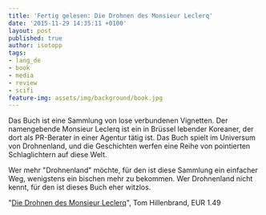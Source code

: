 ```yaml
---
title: 'Fertig gelesen: Die Drohnen des Monsieur Leclerq'
date: '2015-11-29 14:35:11 +0100'
layout: post
published: true
author: isotopp
tags:
- lang_de
- book
- media
- review
- scifi
feature-img: assets/img/background/book.jpg
---
```

Das Buch ist eine Sammlung von lose verbundenen Vignetten. Der namengebende Monsieur Leclerq ist ein in Brüssel lebender Koreaner, der dort als PR-Berater in einer Agentur tätig ist. Das Buch spielt im Universum von Drohnenland, und die Geschichten werfen eine Reihe von pointierten Schlaglichtern auf diese Welt.

Wer mehr "Drohnenland" möchte, für den ist diese Sammlung ein einfacher Weg, wenigstens ein bischen mehr zu bekommen. Wer Drohnenland nicht kennt, für den ist dieses Buch eher witzlos.

"[Die Drohnen des Monsieur Leclerq](https://www.amazon.de/Die-Drohnen-Monsieur-Leclerq-Kolumnen-ebook/dp/B017HFY7QI)", Tom Hillenbrand, EUR 1.49
